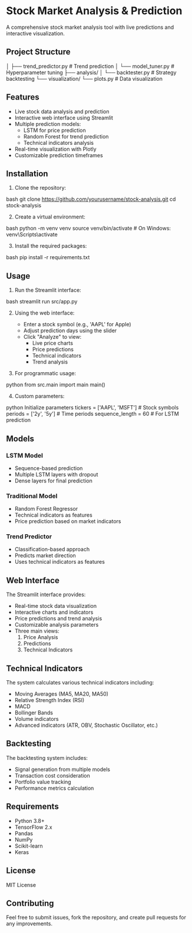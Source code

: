 # Stock Market Analysis & Prediction

A comprehensive stock market analysis tool with live predictions and interactive visualization.

## Project Structure
│ ├── trend_predictor.py # Trend prediction
│ └── model_tuner.py # Hyperparameter tuning
├── analysis/
│ └── backtester.py # Strategy backtesting
└── visualization/
└── plots.py # Data visualization

## Features
- Live stock data analysis and prediction
- Interactive web interface using Streamlit
- Multiple prediction models:
  - LSTM for price prediction
  - Random Forest for trend prediction
  - Technical indicators analysis
- Real-time visualization with Plotly
- Customizable prediction timeframes

## Installation

1. Clone the repository:

bash
git clone https://github.com/yourusername/stock-analysis.git
cd stock-analysis

2. Create a virtual environment:

bash
python -m venv venv
source venv/bin/activate # On Windows: venv\Scripts\activate

3. Install the required packages:

bash
pip install -r requirements.txt

## Usage

1. Run the Streamlit interface:

bash
streamlit run src/app.py

2. Using the web interface:
   - Enter a stock symbol (e.g., 'AAPL' for Apple)
   - Adjust prediction days using the slider
   - Click "Analyze" to view:
     - Live price charts
     - Price predictions
     - Technical indicators
     - Trend analysis

3. For programmatic usage:

python
from src.main import main
main()

4. Custom parameters:

python
Initialize parameters
tickers = ['AAPL', 'MSFT'] # Stock symbols
periods = ['2y', '5y'] # Time periods
sequence_length = 60 # For LSTM prediction

## Models

### LSTM Model
- Sequence-based prediction
- Multiple LSTM layers with dropout
- Dense layers for final prediction

### Traditional Model
- Random Forest Regressor
- Technical indicators as features
- Price prediction based on market indicators

### Trend Predictor
- Classification-based approach
- Predicts market direction
- Uses technical indicators as features

## Web Interface
The Streamlit interface provides:
- Real-time stock data visualization
- Interactive charts and indicators
- Price predictions and trend analysis
- Customizable analysis parameters
- Three main views:
  1. Price Analysis
  2. Predictions
  3. Technical Indicators

## Technical Indicators

The system calculates various technical indicators including:
- Moving Averages (MA5, MA20, MA50)
- Relative Strength Index (RSI)
- MACD
- Bollinger Bands
- Volume indicators
- Advanced indicators (ATR, OBV, Stochastic Oscillator, etc.)

## Backtesting

The backtesting system includes:
- Signal generation from multiple models
- Transaction cost consideration
- Portfolio value tracking
- Performance metrics calculation

## Requirements

- Python 3.8+
- TensorFlow 2.x
- Pandas
- NumPy
- Scikit-learn
- Keras

## License

MIT License

## Contributing
Feel free to submit issues, fork the repository, and create pull requests for any improvements.